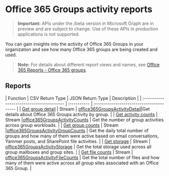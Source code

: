 # Office 365 Groups activity reports

> **Important:** APIs under the /beta version in Microsoft Graph are in preview and are subject to change. Use of these APIs in production applications is not supported.

You can gain insights into the activity of Office 365 Groups in your organization and see how many Office 365 groups are being created and used.

> **Note:** For details about different report views and names, see [Office 365 Reports - Office 365 groups](https://support.office.com/client/Office-365-groups-a27f1a99-3557-4f85-9560-a28e3d822a40).

## Reports

| Function                                 | CSV Return Type | JSON Return Type | Description                              |
| :--------------------------------------- | :---------- | :--------------------------------------- |
| [Get group detail](../api/reportroot_getoffice365groupsactivitydetail.md) | Stream      | [office365GroupsActivityDetail](../resources/office365groupsactivitydetail.md)|Get details about Office 365 Groups activity by group. |
| [Get activity counts](../api/reportroot_getoffice365groupsactivitycounts.md) | Stream  |[office365GroupsActivityCounts](../resources/office365groupsactivitycounts.md)    | Get the number of group activities across group workloads. |
| [Get group counts](../api/reportroot_getoffice365groupsactivitygroupcounts.md) | Stream |[office365GroupsActivityGroupCounts](../resources/office365groupsactivitygroupcounts.md)     | Get the daily total number of groups and how many of them were active based on email conversations, Yammer posts, and SharePoint file activities. |
| [Get storage](../api/reportroot_getoffice365groupsactivitystorage.md) | Stream  | [office365GroupsActivityStorage](../resources/office365groupsactivitystorage.md)    | Get the total storage used across all group mailboxes and group sites. |
| [Get file counts](../api/reportroot_getoffice365groupsactivityfilecounts.md) | Stream | [office365GroupsActivityFileCounts](../resources/office365groupsactivityfilecounts.md)     | Get the total number of files and how many of them were active across all group sites associated with an Office 365 Group. |
